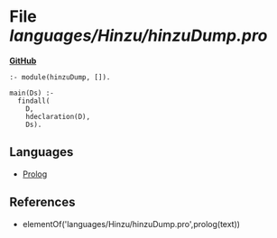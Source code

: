 # File _languages/Hinzu/hinzuDump.pro_
**[GitHub](https://github.com/softlang/yas/blob/master/languages/Hinzu/hinzuDump.pro)**
```
:- module(hinzuDump, []).

main(Ds) :-
  findall(
    D,
    hdeclaration(D),
    Ds).
```

## Languages
* [Prolog](../languages/Prolog.md)

## References
* elementOf('languages/Hinzu/hinzuDump.pro',prolog(text))
